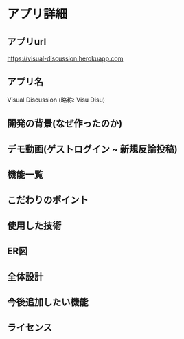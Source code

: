 # アプリ詳細

## アプリurl
https://visual-discussion.herokuapp.com

## アプリ名
Visual Discussion (略称: Visu Disu)

## 開発の背景(なぜ作ったのか)

## デモ動画(ゲストログイン ~ 新規反論投稿)

## 機能一覧

## こだわりのポイント

## 使用した技術

## ER図

## 全体設計

## 今後追加したい機能

## ライセンス
